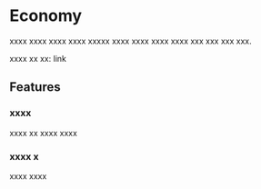 # Economy
xxxx xxxx xxxx xxxx xxxxx xxxx xxxx xxxx xxxx xxx xxx xxx xxx.

xxxx xx xx: link

## Features
### xxxx
xxxx xx xxxx xxxx
### xxxx x
xxxx xxxx
 
